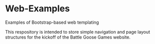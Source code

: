 # Web-Examples
Examples of Bootstrap-based web templating

This respository is intended to store simple navigation and page layout structures for the kickoff of the Battle Goose Games website.
